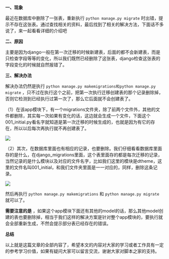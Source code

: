 **一、现象**

最近在数据库中删除了一张表，重新执行 ` python manage.py migrate `
时出错，提示不存在这张表。通过查找相关的资料，最后找到了相关的解决方法，下面话不多说了，来一起看看详细的介绍吧

**二、原因**

主要是因为django一般在第一次迁移的时候新建表，后面的都不会新建表，而是只检查字段等等的变化，所以我们既然已经删除了这张表，django检查这张表的字段变化的时候就自然报错了。

**三、解决办法**

解决办法仍然是执行 ` python manage.py makemigrations和python manage.py migrate `
，只不过在执行这个之前，把第一次执行迁移创建表的那个记录删除掉，否则它检测到已经执行过第一次了，那么它后面就不会创建表了。

（1）在该app模块下，有一个migrations文件夹，除了前两个文件外，其他的文件都删除，其实每一次如果有变化的话，这边就会生成一个文件，下面这个001_initial.py看名字就知道是第一次迁移的时候生成的，也就是因为有它的存在，所以以后每次再执行就不再创建表了。  

![](https://img.jbzj.com/file_images/article/201807/201871390137593.png?20186139145)

（2）其次，在数据库里面也有相应的记录，也要删除。我们仔细看看数据库里面存的是什么，在django_migrations里面，这个表里面存的都是每次迁移的记录，当然记录的是什么模块以及对应的文件名字，比如我们这里的模块是dtheme，这里的文件名叫001_initial，和我们文件夹里面是一一对应的，同样，删除这条记录。  

![](https://img.jbzj.com/file_images/article/201807/201871390201312.png?20186139210)

然后再执行 ` python manage.py makemigrations ` 和 ` python manage.py migrate ` 就可以了。

**需要注意的是**
，如果这个app模块下面还有其他的model的话，那么其他model创建的表也要删除掉，相当于我们这样的解决方案是针对整个app模块的，要执行就会全部重新生成，不然会提示部分表已经存在的错误。

**总结**

以上就是这篇文章的全部内容了，希望本文的内容对大家的学习或者工作具有一定的参考学习价值，如果有疑问大家可以留言交流，谢谢大家对脚本之家的支持。

